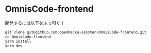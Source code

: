 # OmnisCode-frontend

開発するには以下をぶっ叩く！
```bash
git clone git@github.com:openhacku-saboten/OmnisCode-frontend.git
cd OmnisCode-frontend
yarn install
yarn dev
```
